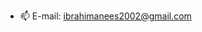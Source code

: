 
- 📫 E-mail: ibrahimanees2002@gmail.com

<!---
IbrahimAnees/IbrahimAnees is a ✨ special ✨ repository because its `README.md` (this file) appears on your GitHub profile.
You can click the Preview link to take a look at your changes.
--->
